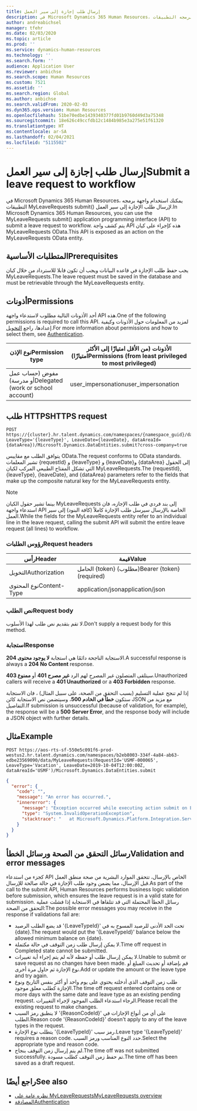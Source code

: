 ```yaml
---
title: إرسال طلب إجازة إلى سير العمل
description: في Microsoft Dynamics 365 Human Resources، يمكنك استخدام واجهة برمجه التطبيقات MyLeaveRequests submit() لإرسال طلب الإجازة إلى سير العمل.
author: andreabichsel
manager: tfehr
ms.date: 02/03/2020
ms.topic: article
ms.prod: ''
ms.service: dynamics-human-resources
ms.technology: ''
ms.search.form: ''
audience: Application User
ms.reviewer: anbichse
ms.search.scope: Human Resources
ms.custom: 7521
ms.assetid: ''
ms.search.region: Global
ms.author: anbichse
ms.search.validFrom: 2020-02-03
ms.dyn365.ops.version: Human Resources
ms.openlocfilehash: 51be70edbe1439340377fd01b9760d49d3a75348
ms.sourcegitcommit: 18e626c49ccfdb12c1484b985e3a275e51f61320
ms.translationtype: HT
ms.contentlocale: ar-SA
ms.lasthandoff: 02/04/2021
ms.locfileid: "5115502"
---
```

# <a name="submit-a-leave-request-to-workflow"></a><span data-ttu-id="f06ec-103">إرسال طلب إجازة إلى سير العمل</span><span class="sxs-lookup"><span data-stu-id="f06ec-103">Submit a leave request to workflow</span></span>

<span data-ttu-id="f06ec-104">في Microsoft Dynamics 365 Human Resources، يمكنك استخدام واجهة برمجه التطبيقات MyLeaveRequests submit() لإرسال طلب الإجازة إلى سير العمل.</span><span class="sxs-lookup"><span data-stu-id="f06ec-104">In Microsoft Dynamics 365 Human Resources, you can use the MyLeaveRequests submit() application programming interface (API) to submit a leave request to workflow.</span></span> <span data-ttu-id="f06ec-105">يتم كشف واجة API هذه كإجراء على كيان MyLeaveRequests OData.</span><span class="sxs-lookup"><span data-stu-id="f06ec-105">This API is exposed as an action on the MyLeaveRequests OData entity.</span></span>

## <a name="prerequisites"></a><span data-ttu-id="f06ec-106">المتطلبات الأساسية</span><span class="sxs-lookup"><span data-stu-id="f06ec-106">Prerequisites</span></span>

<span data-ttu-id="f06ec-107">يجب حفظ طلب الإجازة في قاعده البيانات ويجب أن تكون قابلا للاسترداد من خلال كيان MyLeaveRequests.</span><span class="sxs-lookup"><span data-stu-id="f06ec-107">The leave request must be saved in the database and must be retrievable through the MyLeaveRequests entity.</span></span>

## <a name="permissions"></a><span data-ttu-id="f06ec-108">أذونات</span><span class="sxs-lookup"><span data-stu-id="f06ec-108">Permissions</span></span>

<span data-ttu-id="f06ec-109">أحد الأذونات التالية مطلوب لاستدعاء واجهة API هذه.</span><span class="sxs-lookup"><span data-stu-id="f06ec-109">One of the following permissions is required to call this API.</span></span> <span data-ttu-id="f06ec-110">لمزيد من المعلومات حول الأذونات وكيفية إعدادها، راجع [التخويل](hr-developer-api-authentication.md).</span><span class="sxs-lookup"><span data-stu-id="f06ec-110">For more information about permissions and how to select them, see [Authentication](hr-developer-api-authentication.md).</span></span>

| <span data-ttu-id="f06ec-111">نوع الإذن</span><span class="sxs-lookup"><span data-stu-id="f06ec-111">Permission type</span></span>                    | <span data-ttu-id="f06ec-112">الأذونات (من الأقل امتيازًا إلى الأكثر امتيازًا)</span><span class="sxs-lookup"><span data-stu-id="f06ec-112">Permissions (from least privileged to most privileged)</span></span> |
|------------------------------------|--------------------------------------------------------|
| <span data-ttu-id="f06ec-113">مفوض (حساب عمل أو مدرسة)</span><span class="sxs-lookup"><span data-stu-id="f06ec-113">Delegated (work or school account)</span></span> | <span data-ttu-id="f06ec-114">user\_impersonation</span><span class="sxs-lookup"><span data-stu-id="f06ec-114">user\_impersonation</span></span>                                    |

## <a name="https-request"></a><span data-ttu-id="f06ec-115">طلب HTTPS</span><span class="sxs-lookup"><span data-stu-id="f06ec-115">HTTPS request</span></span>

<!-- { "blockType": "ignored" } -->
```HTTP
POST https://{cluster}.hr.talent.dynamics.com/namespaces/{namespace_guid}/data/MyLeaveRequests(RequestId='{requestId}', LeaveType='{leaveType}', LeaveDate={leaveDate}, dataAreaId={dataArea})/Microsoft.Dynamics.DataEntities.submit?cross-company=true
```

<span data-ttu-id="f06ec-116">يتوافق الطلب مع مقاييس OData.</span><span class="sxs-lookup"><span data-stu-id="f06ec-116">The request conforms to OData standards.</span></span> <span data-ttu-id="f06ec-117">تشير المعلمات {requestId} و {leaveType} و {leaveDate}و {dataArea} إلى الحقول التي تشكل المفتاح الطبيعي المركب لكيان MyLeaveRequests.</span><span class="sxs-lookup"><span data-stu-id="f06ec-117">The {requestId}, {leaveType}, {leaveDate}, and {dataArea} parameters refer to the fields that make up the composite natural key for the MyLeaveRequests entity.</span></span>

> [!NOTE]
> <span data-ttu-id="f06ec-118">بينما تشير حقول الكيان MyLeaveRequests إلى بند فردي في طلب الإجازه، فان استدعاء واجهة API الخاصة بالإرسال سيرسل طلب الإجازة كاملاً (كافة البنود) إلى سير العمل.</span><span class="sxs-lookup"><span data-stu-id="f06ec-118">While the fields for the MyLeaveRequests entity refer to an individual line in the leave request, calling the submit API will submit the entire leave request (all lines) to workflow.</span></span>

### <a name="request-headers"></a><span data-ttu-id="f06ec-119">رؤوس الطلبات</span><span class="sxs-lookup"><span data-stu-id="f06ec-119">Request headers</span></span>

| <span data-ttu-id="f06ec-120">رأس</span><span class="sxs-lookup"><span data-stu-id="f06ec-120">Header</span></span>         | <span data-ttu-id="f06ec-121">قيمة</span><span class="sxs-lookup"><span data-stu-id="f06ec-121">Value</span></span>                     |
|----------------|---------------------------|
| <span data-ttu-id="f06ec-122">التخويل</span><span class="sxs-lookup"><span data-stu-id="f06ec-122">Authorization</span></span>  | <span data-ttu-id="f06ec-123">الحامل {token} (مطلوب)</span><span class="sxs-lookup"><span data-stu-id="f06ec-123">Bearer {token} (required)</span></span> |
| <span data-ttu-id="f06ec-124">نوع المحتوى</span><span class="sxs-lookup"><span data-stu-id="f06ec-124">Content-Type</span></span>   | <span data-ttu-id="f06ec-125">application/json</span><span class="sxs-lookup"><span data-stu-id="f06ec-125">application/json</span></span>          |

### <a name="request-body"></a><span data-ttu-id="f06ec-126">نص الطلب</span><span class="sxs-lookup"><span data-stu-id="f06ec-126">Request body</span></span>

<span data-ttu-id="f06ec-127">لا تقم بتقديم نص طلب لهذا الأسلوب.</span><span class="sxs-lookup"><span data-stu-id="f06ec-127">Don't supply a request body for this method.</span></span>

### <a name="response"></a><span data-ttu-id="f06ec-128">استجابة</span><span class="sxs-lookup"><span data-stu-id="f06ec-128">Response</span></span>

<span data-ttu-id="f06ec-129">الاستجابة الناجحة دائمًا هي استجابة **لا يوجود محتوى 204**.</span><span class="sxs-lookup"><span data-stu-id="f06ec-129">A successful response is always a **204 No Content** response.</span></span>

<span data-ttu-id="f06ec-130">سيتلقى المتصلون غير المصرح لهم الرد **غير مصرح 401** أو **ممنوع 403**.</span><span class="sxs-lookup"><span data-stu-id="f06ec-130">Unauthorized callers will receive a **401 Unauthorized** or a **403 Forbidden** response.</span></span>

<span data-ttu-id="f06ec-131">إذا لم تنجح عملية التسليم (بسبب التحقق من الصحة، على سبيل المثال) ، فان الاستجابة ستكون **خطأ في الخادم 500**، وسيتضمن نص الاستجابة كائن JSON مع مزيد من التفاصيل.</span><span class="sxs-lookup"><span data-stu-id="f06ec-131">If submission is unsuccessful (because of validation, for example), the response will be a **500 Server Error**, and the response body will include a JSON object with further details.</span></span>

## <a name="example"></a><span data-ttu-id="f06ec-132">مثال</span><span class="sxs-lookup"><span data-stu-id="f06ec-132">Example</span></span>

```http
POST https://aos-rts-sf-550e5c091f6-prod-westus2.hr.talent.dynamics.com/namespaces/b2eb8003-334f-4a84-ab63-edbe23569090/data/MyLeaveRequests(RequestId='USMF-000065', LeaveType='Vacation', LeaveDate=2019-10-04T12:00:00Z, dataAreaId='USMF')/Microsoft.Dynamics.DataEntities.submit
```

```json
{
  "error": {
    "code": "",
    "message": "An error has occurred.",
    "innererror": {
      "message": "Exception occurred while executing action submit on Entity MyLeaveRequest: The request would put the 'Vacation' balance below the allowed minimum balance on 9/10/2019.",
      "type": "System.InvalidOperationException",
      "stacktrace": "   at Microsoft.Dynamics.Platform.Integration.Services.OData.Action.ActionInvokable.Invoke()   at Microsoft.Dynamics.Platform.Integration.Services.OData.Update.UpdateProcessor.ActionInvocation(ChangeOperationContext context, ActionInvokable action)   at Microsoft.Dynamics.Platform.Integration.Services.OData.Update.UpdateManager.<>c__DisplayClass13_0.<ScheduleInvokable>b__0(ChangeOperationContext context)   at Microsoft.Dynamics.Platform.Integration.Services.OData.Update.ChangeInfo.ExecuteActionsInCompanyContext(IEnumerable`1 actionList, ChangeOperationContext operationContext)\r\n   at Microsoft.Dynamics.Platform.Integration.Services.OData.Update.ChangeInfo.ExecuteActions(ChangeOperationContext context)   at Microsoft.Dynamics.Platform.Integration.Services.OData.Update.UpdateManager.SaveChanges()   at Microsoft.Dynamics.Platform.Integration.Services.OData.AxODataDelegatingHandler.<SaveChangesAsync>d__3.MoveNext()"
    }
  }
}
```

## <a name="validation-and-error-messages"></a><span data-ttu-id="f06ec-133">رسائل التحقق من الصحة ورسائل الخطأ</span><span class="sxs-lookup"><span data-stu-id="f06ec-133">Validation and error messages</span></span>

<span data-ttu-id="f06ec-134">كجزء من استدعاء API الخاص بالإرسال، تتحقق الموارد البشرية من صحة منطق العمل قبل الإرسال، مما يضمن وجود طلب الإجازة في حالة صالحة للإرسال.</span><span class="sxs-lookup"><span data-stu-id="f06ec-134">As part of the call to the submit API, Human Resources performs business logic validation before submission, which ensures the leave request is in a valid state for submission.</span></span> <span data-ttu-id="f06ec-135">رسائل الخطأ المحتملة التي قد تتلقاها في الاستجابة إذا فشلت عملية التحقق من الصحة:</span><span class="sxs-lookup"><span data-stu-id="f06ec-135">The possible error messages you may receive in the response if validations fail are:</span></span>

 - <span data-ttu-id="f06ec-136">قد يضع الطلب الرصيد '{LeaveTypeId}' تحت الحد الأدنى للرصيد المسوح به في {date}.</span><span class="sxs-lookup"><span data-stu-id="f06ec-136">The request would put the '{LeaveTypeId}' balance below the allowed minimum balance on {date}.</span></span>
 - <span data-ttu-id="f06ec-137">لا يمكن إرسال طلب زمن التوقف في حالة مكتملة.</span><span class="sxs-lookup"><span data-stu-id="f06ec-137">Time off request in Completed state cannot be submitted.</span></span>
 - <span data-ttu-id="f06ec-138">لا يمكن إرسال طلب أو حفظه لأنه لم يتم إجراء أية تغييرات.</span><span class="sxs-lookup"><span data-stu-id="f06ec-138">Unable to submit or save request as no changes have been made.</span></span> <span data-ttu-id="f06ec-139">قم بإضافة أو تحديث المبلغ أو نوع الإجازة ثم حاول مرة أخرى.</span><span class="sxs-lookup"><span data-stu-id="f06ec-139">Add or update the amount or the leave type and try again.</span></span>
 - <span data-ttu-id="f06ec-140">طلب زمن التوقف الذي أدخلته يحتوي على يوم واحد أو أكثر بنفس التاريخ ونوع الإجازة كطلب معلق موجود.</span><span class="sxs-lookup"><span data-stu-id="f06ec-140">The time off request entered contains one or more days with the same date and leave type as an existing pending request.</span></span> <span data-ttu-id="f06ec-141">الرجاء استدعاء الطلب الموجود لإجراء التغييرات.</span><span class="sxs-lookup"><span data-stu-id="f06ec-141">Please recall the existing request to make changes.</span></span>
 - <span data-ttu-id="f06ec-142">لا ينطبق رمز السبب '{ReasonCodeId}' على أي من أنواع الإجازات في الطلب.</span><span class="sxs-lookup"><span data-stu-id="f06ec-142">Reason code '{ReasonCodeId}' doesn't apply to any of the leave types in the request.</span></span>
 - <span data-ttu-id="f06ec-143">يتطلب نوع الإجازة '{LeaveTypeId}' رمز سبب.</span><span class="sxs-lookup"><span data-stu-id="f06ec-143">Leave type '{LeaveTypeId}' requires a reason code.</span></span> <span data-ttu-id="f06ec-144">حدد النوع المناسب ورمز السبب.</span><span class="sxs-lookup"><span data-stu-id="f06ec-144">Select the appropriate type and reason code.</span></span>
 - <span data-ttu-id="f06ec-145">لم يتم إرسال زمن التوقف بنجاح.</span><span class="sxs-lookup"><span data-stu-id="f06ec-145">The time off was not submitted successfully.</span></span> <span data-ttu-id="f06ec-146">تم حفظ زمن التوقف كطلب مسودة.</span><span class="sxs-lookup"><span data-stu-id="f06ec-146">The time off has been saved as a draft request.</span></span>

## <a name="see-also"></a><span data-ttu-id="f06ec-147">راجع أيضًا</span><span class="sxs-lookup"><span data-stu-id="f06ec-147">See also</span></span>

- [<span data-ttu-id="f06ec-148">نظره عامة على MyLeaveRequests</span><span class="sxs-lookup"><span data-stu-id="f06ec-148">MyLeaveRequests overview</span></span>](hr-developer-api-myleaverequests-overview.md)
- [<span data-ttu-id="f06ec-149">المصادقة</span><span class="sxs-lookup"><span data-stu-id="f06ec-149">Authentication</span></span>](hr-developer-api-authentication.md)